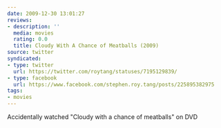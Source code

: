 ```yaml
---
date: 2009-12-30 13:01:27
reviews:
- description: ''
  media: movies
  rating: 0.0
  title: Cloudy With A Chance of Meatballs (2009)
source: twitter
syndicated:
- type: twitter
  url: https://twitter.com/roytang/statuses/7195129839/
- type: facebook
  url: https://www.facebook.com/stephen.roy.tang/posts/225895382975
tags:
- movies
---
```


Accidentally watched "Cloudy with a chance of meatballs" on DVD